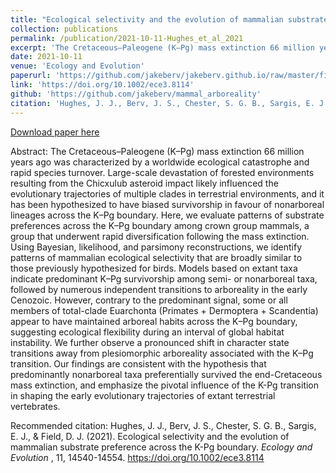 ```yaml
---
title: "Ecological selectivity and the evolution of mammalian substrate preference across the K-Pg boundary"
collection: publications
permalink: /publication/2021-10-11-Hughes_et_al_2021
excerpt: 'The Cretaceous–Paleogene (K–Pg) mass extinction 66 million years ago was characterized by a worldwide ecological catastrophe and rapid species turnover. Large-scale devastation of forested environments resulting from the Chicxulub asteroid impact likely influenced the evolutionary trajectories of multiple clades in terrestrial environments, and it has been hypothesized to have biased survivorship in favour of nonarboreal lineages across the K–Pg boundary.'
date: 2021-10-11
venue: 'Ecology and Evolution'
paperurl: 'https://github.com/jakeberv/jakeberv.github.io/raw/master/files/pdf/papers/Hughes_et_al_2021.pdf'
link: 'https://doi.org/10.1002/ece3.8114'
github: 'https://github.com/jakeberv/mammal_arboreality'
citation: 'Hughes, J. J., Berv, J. S., Chester, S. G. B., Sargis, E. J., Field, D. J. (2021). Ecological selectivity and the evolution of mammalian substrate preference across the K-Pg boundary. <i>Ecology and Evolution</i>, 11, 14540-14554.'
---
```


[Download paper here](http://jakeberv.github.io/files/papers/Hughes_et_al_2021.pdf)

Abstract: The Cretaceous–Paleogene (K–Pg) mass extinction 66 million years ago was characterized by a worldwide ecological catastrophe and rapid species turnover. Large-scale devastation of forested environments resulting from the Chicxulub asteroid impact likely influenced the evolutionary trajectories of multiple clades in terrestrial environments, and it has been hypothesized to have biased survivorship in favour of nonarboreal lineages across the K–Pg boundary. Here, we evaluate patterns of substrate preferences across the K–Pg boundary among crown group mammals, a group that underwent rapid diversification following the mass extinction. Using Bayesian, likelihood, and parsimony reconstructions, we identify patterns of mammalian ecological selectivity that are broadly similar to those previously hypothesized for birds. Models based on extant taxa indicate predominant K–Pg survivorship among semi- or nonarboreal taxa, followed by numerous independent transitions to arboreality in the early Cenozoic. However, contrary to the predominant signal, some or all members of total-clade Euarchonta (Primates + Dermoptera + Scandentia) appear to have maintained arboreal habits across the K–Pg boundary, suggesting ecological flexibility during an interval of global habitat instability. We further observe a pronounced shift in character state transitions away from plesiomorphic arboreality associated with the K–Pg transition. Our findings are consistent with the hypothesis that predominantly nonarboreal taxa preferentially survived the end-Cretaceous mass extinction, and emphasize the pivotal influence of the K-Pg transition in shaping the early evolutionary trajectories of extant terrestrial vertebrates.

Recommended citation: Hughes, J. J., Berv, J. S., Chester, S. G. B., Sargis, E. J., & Field, D. J. (2021). Ecological selectivity and the evolution of mammalian substrate preference across the K-Pg boundary. <i> Ecology and Evolution </i>, 11, 14540-14554. https://doi.org/10.1002/ece3.8114